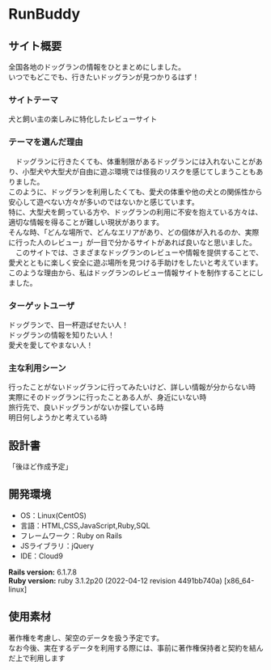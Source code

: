 <!--#READMEに記載する内容-->
<!--・アプリケーション名、簡潔な概要、アプリケーションURL-->
<!--・動作がわかる画像や動画-->
<!--・環境構築に必要な手順-->
<!--・インフラ、フロント、トップそれぞれの技術選定-->
<!--・実装した機能-->
<!--・使用方法-->
<!--・作者（アカウント）-->
# RunBuddy

## サイト概要
全国各地のドッグランの情報をひとまとめにしました。<br>
いつでもどこでも、行きたいドッグランが見つかりるはず！

### サイトテーマ
犬と飼い主の楽しみに特化したレビューサイト
​
### テーマを選んだ理由
　ドッグランに行きたくても、体重制限があるドッグランには入れないことがあり、小型犬や大型犬が自由に遊ぶ環境では怪我のリスクを感じてしまうこともありました。
　<br>このように、ドッグランを利用したくても、愛犬の体重や他の犬との関係性から安心して遊べない方々が多いのではないかと感じています。
　<br>特に、大型犬を飼っている方や、ドッグランの利用に不安を抱えている方々は、適切な情報を得ることが難しい現状があります。
　<br>そんな時、「どんな場所で、どんなエリアがあり、どの個体が入れるのか、実際に行った人のレビュー」が一目で分かるサイトがあれば良いなと思いました。
  <br>　このサイトでは、さまざまなドッグランのレビューや情報を提供することで、愛犬とともに楽しく安全に遊ぶ場所を見つける手助けをしたいと考えています。
  <br>このような理由から、私はドッグランのレビュー情報サイトを制作することにしました。

### ターゲットユーザ
ドッグランで、目一杯遊ばせたい人！
<br>ドッグランの情報を知りたい人！
<br>愛犬を愛してやまない人！
​
### 主な利用シーン
行ったことがないドッグランに行ってみたいけど、詳しい情報が分からない時
<br>実際にそのドッグランに行ったことある人が、身近にいない時
<br>旅行先で、良いドッグランがないか探している時
<br>明日何しようかと考えている時
​
## 設計書
「後ほど作成予定」
​
## 開発環境
- OS：Linux(CentOS)
- 言語：HTML,CSS,JavaScript,Ruby,SQL
- フレームワーク：Ruby on Rails
- JSライブラリ：jQuery
- IDE：Cloud9

**Rails version:** 6.1.7.8
<br>
**Ruby version:** ruby 3.1.2p20 (2022-04-12 revision 4491bb740a) [x86_64-linux]
​
## 使用素材
著作権を考慮し、架空のデータを扱う予定です。
<br>なお今後、実在するデータを利用する際には、事前に著作権保持者と契約を結んだ上で利用します
<!-- - 外部サービスの画像素材・音声素材を使用した場合は、必ずサービス名とURLを明記してください。 -->
<!-- - アプリケーションの実装に使用したgem/bootstrapのリファレンスなどの記載は不要です。 -->
<!-- - 使用しない場合は、使用素材の項目をREADMEから削除してください。 -->
<!-- - 架空の団体・題材を前提にポートフォリオを制作する場合、下記のテンプレートを当項目内に記載しましょう。 -->
<!-- 【テンプレート】 -->
<!-- 著作権を考慮し、架空のデータを扱う予定です。 -->
<!-- なお今後、実在するデータを利用する際には、事前に著作権保持者と契約を結んだ上で利用します。 -->
<!-- ⚠ ポートフォリオ制作においては許諾可否に関わらず「架空の店舗・団体・素材であることを前提」としたサイトにしましょう。  -->
<!-- ⚠ 架空の店舗や素材であることを第三者にも理解してもらうために、架空である旨、使用予定のフリー素材の取得先をREADMEに明記しましょう。 -->
<!--  -->